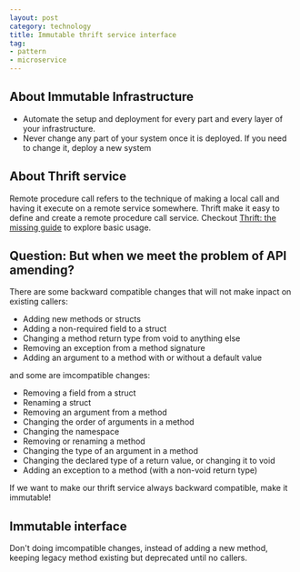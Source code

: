 ```yaml
---
layout: post
category: technology
title: Immutable thrift service interface
tag:
- pattern
- microservice
---
```




## About Immutable Infrastructure

* Automate the setup and deployment for every part and every layer of your infrastructure.
* Never change any part of your system once it is deployed. If you need to change it, deploy a new system

## About Thrift service

Remote procedure call refers to the technique of making a local call and having it execute on a remote service somewhere.
Thrift make it easy to define and create a remote procedure call service.
Checkout [Thrift: the missing guide](http://diwakergupta.github.io/thrift-missing-guide/) to explore basic usage.

## Question: But when we meet the problem of API amending?

There are some backward compatible changes that will not make inpact on existing callers:

* Adding new methods or structs
* Adding a non-required field to a struct
* Changing a method return type from void to anything else
* Removing an exception from a method signature
* Adding an argument to a method with or without a default value

and some are imcompatible changes:

* Removing a field from a struct
* Renaming a struct
* Removing an argument from a method
* Changing the order of arguments in a method
* Changing the namespace
* Removing or renaming a method
* Changing the type of an argument in a method
* Changing the declared type of a return value, or changing it to void
* Adding an exception to a method (with a non-void return type)

If we want to make our thrift service always backward compatible, make it immutable!

## Immutable interface

Don't doing imcompatible changes, instead of adding a new method, keeping legacy method existing but deprecated until no callers.
